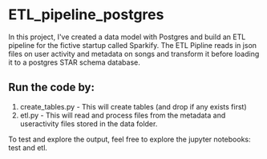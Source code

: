 # ETL_pipeline_postgres
In this project, I've created a data model with Postgres and build an ETL pipeline for the fictive startup called Sparkify.
The ETL Pipline reads in json files on user activity and metadata on songs and transform it before loading it to a postgres STAR schema database. 

## Run the code by:
1) create_tables.py - This will create tables (and drop if any exists first) 
2) etl.py - This will read and process files from the metadata and useractivity files stored in the data folder.

To test and explore the output, feel free to explore the jupyter notebooks: test and etl.
